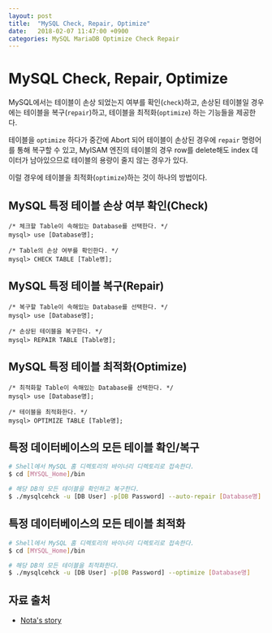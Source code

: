 ```yaml
---
layout: post
title:  "MySQL Check, Repair, Optimize"
date:   2018-02-07 11:47:00 +0900
categories: MySQL MariaDB Optimize Check Repair
---
```


# MySQL Check, Repair, Optimize

MySQL에서는 테이블이 손상 되었는지 여부를 확인(`check`)하고, 손상된 테이블일 경우에는 테이블을 복구(`repair`)하고, 테이블을 최적화(`optimize`) 하는 기능들을 제공한다.

테이블을 `optimize` 하다가 중간에 Abort 되어 테이블이 손상된 경우에 `repair` 명령어를 통해 복구할 수 있고, MyISAM 엔진의 테이블의 경우 row를 delete해도 index 데이터가 남아있으므로 테이블의 용량이 줄지 않는 경우가 있다.

이럴 경우에 테이블을 최적화(`optimize`)하는 것이 하나의 방법이다.

## MySQL 특정 테이블 손상 여부 확인(Check)

```mysql
/* 체크할 Table이 속해있는 Database를 선택한다. */
mysql> use [Database명];

/* Table의 손상 여부를 확인한다. */
mysql> CHECK TABLE [Table명];

```


## MySQL 특정 테이블 복구(Repair)

```mysql
/* 복구할 Table이 속해있는 Database를 선택한다. */
mysql> use [Database명];

/* 손상된 테이블을 복구한다. */
mysql> REPAIR TABLE [Table명];
```

## MySQL 특정 테이블 최적화(Optimize)

```mysql
/* 최적화할 Table이 속해있는 Database를 선택한다. */
mysql> use [Database명];

/* 테이블을 최적화한다. */
mysql> OPTIMIZE TABLE [Table명];
```

## 특정 데이터베이스의 모든 테이블 확인/복구

```bash
# Shell에서 MySQL 홈 디렉토리의 바이너리 디렉토리로 접속한다.
$ cd [MYSQL_Home]/bin

# 해당 DB의 모든 테이블을 확인하고 복구한다.
$ ./mysqlcehck -u [DB User] -p[DB Password] --auto-repair [Database명]
```

## 특정 데이터베이스의 모든 테이블 최적화

```bash
# Shell에서 MySQL 홈 디렉토리의 바이너리 디렉토리로 접속한다.
$ cd [MYSQL_Home]/bin

# 해당 DB의 모든 테이블을 최적화한다.
$ ./mysqlcehck -u [DB User] -p[DB Password] --optimize [Database명]
```

## 자료 출처

- [Nota's story](http://nota.tistory.com/74)